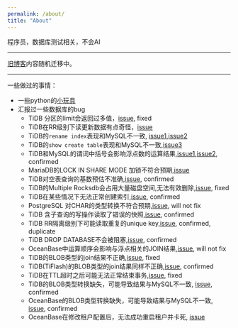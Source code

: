 ```yaml
---
permalink: /about/
title: "About"
---
```

程序员，数据库测试相关，不会AI

---

[旧博客](https://www.cnblogs.com/wengsy150943/)内容随机迁移中。

---

一些做过的事情：

- 一些python的[小玩具](https://github.com/wengsy150943/python-toys)
- 汇报过一些数据库的bug
  - TiDB 分区的limit会返回过多值，[issue](https://github.com/pingcap/tidb/issues/41462), fixed
  - TiDB在RR级别下读更新数据有点奇怪，[issue](https://github.com/pingcap/tidb/issues/42487)
  - TiDB的`rename index`表现和MySQL不一致, [issue1](https://github.com/pingcap/tidb/issues/43650),[issue2](https://github.com/pingcap/tidb/issues/43652)
  - TiDB的`show create table`表现和MySQL不一致,[issue3](https://github.com/pingcap/tidb/issues/43730)
  - TiDB和MySQL的谓词中括号会影响浮点数的运算结果,[issue1](https://github.com/pingcap/tidb/issues/44154),[issue2](https://bugs.mysql.com/bug.php?id=111142), confirmed
  - MariaDB的LOCK IN SHARE MODE 加锁不符合预期,[issue](https://jira.mariadb.org/browse/MDEV-31569)
  - TiDB对空表查询的基数预估不准确,[issue](https://github.com/pingcap/tidb/issues/44563), confirmed
  - TiDB的Multiple Rocksdb会占用大量磁盘空间,无法有效删除,[issue](https://github.com/pingcap/tidb/issues/44894), fixed
  - TiDB在某些情况下无法正常创建索引,[issue](https://github.com/pingcap/tidb/issues/45624), confirmed
  - PostgreSQL 对CHAR的类型转换不符合预期,[issue](https://www.postgresql.org/message-id/tencent_57E520E634A739CC1F11E471%40qq.com), will not fix
  - TiDB 含子查询的写操作读取了错误的快照,[issue](https://github.com/pingcap/tidb/issues/45677), confirmed
  - TiDB RR隔离级别下可能读取重复的unique key,[issue](https://github.com/pingcap/tidb/issues/46900), confirmed, duplicate
  - TiDB DROP DATABASE不会被阻塞,[issue](https://github.com/pingcap/tidb/issues/46943), confirmed
  - OceanBase中运算顺序会影响与浮点相关的JOIN结果,[issue](https://github.com/oceanbase/oceanbase/issues/1590), will not fix
  - TiDB的BLOB类型的join结果不正确,[issue](https://github.com/pingcap/tidb/issues/50393), fixed
  - TiDB(TiFlash)的BLOB类型的join结果同样不正确,[issue](https://github.com/pingcap/tiflash/issues/8776), confirmed
  - TiDB在TTL超时之后可能无法正常结束事务,[issue](https://github.com/pingcap/tidb/issues/49151), fixed
  - TiDB的BLOB类型转换缺失，可能导致结果与MySQL不一致, [issue](https://github.com/pingcap/tidb/issues/53943), confirmed
  - OceanBase的BLOB类型转换缺失，可能导致结果与MySQL不一致, [issue](https://github.com/oceanbase/oceanbase/issues/2018), confirmed
  - OceanBase在修改租户配置后，无法成功重启租户并卡死, [issue](https://github.com/oceanbase/oceanbase/issues/2138)

